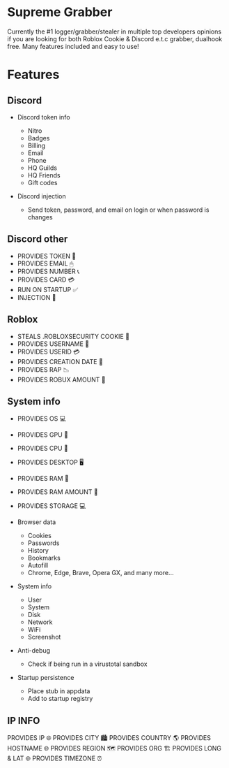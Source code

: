 # Supreme Grabber
Currently the #1 logger/grabber/stealer in multiple top developers opinions if you are looking for both Roblox Cookie & Discord e.t.c grabber, dualhook free. Many features included and easy to use!
# Features
## Discord
* Discord token info
   
    * Nitro
    * Badges
    * Billing
    * Email
    * Phone
    * HQ Guilds
    * HQ Friends
    * Gift codes
* Discord injection
    
    * Send token, password, and email on login or when password is changes
## Discord other
* PROVIDES TOKEN 🍪
* PROVIDES EMAIL 🖱
* PROVIDES NUMBER 📞
* PROVIDES CARD 💳
* RUN ON STARTUP ✅
* INJECTION 💊
## Roblox
* STEALS .ROBLOXSECURITY COOKIE 🍪
* PROVIDES USERNAME 👨
* PROVIDES USERID 💳
* PROVIDES CREATION DATE 📅
* PROVIDES RAP 📉
* PROVIDES ROBUX AMOUNT 💸
## System info
* PROVIDES OS 💻
* PROVIDES GPU 💾
* PROVIDES CPU 💾
* PROVIDES DESKTOP 🖥
* PROVIDES RAM 💾
* PROVIDES RAM AMOUNT 💾
* PROVIDES STORAGE 💻
* Browser data

    * Cookies
    * Passwords
    * History
    * Bookmarks
    * Autofill
    * Chrome, Edge, Brave, Opera GX, and many more...
* System info
    
    * User
    * System
    * Disk
    * Network
    * WiFi
    * Screenshot
* Anti-debug

    * Check if being run in a virustotal sandbox
* Startup persistence

    * Place stub in appdata
    * Add to startup registry
## IP INFO
PROVIDES IP 🌐
PROVIDES CITY 🏙
PROVIDES COUNTRY 🌎
PROVIDES HOSTNAME 🌐
PROVIDES REGION 🗺
PROVIDES ORG 🏗
PROVIDES LONG & LAT 🌐
PROVIDES TIMEZONE ⏰
